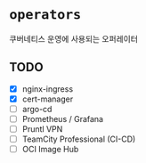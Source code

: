 # `operators`

쿠버네티스 운영에 사용되는 오퍼레이터

## TODO

- [x] nginx-ingress
- [x] cert-manager
- [ ] argo-cd
- [ ] Prometheus / Grafana
- [ ] Pruntl VPN
- [ ] TeamCity Professional (CI-CD)
- [ ] OCI Image Hub
